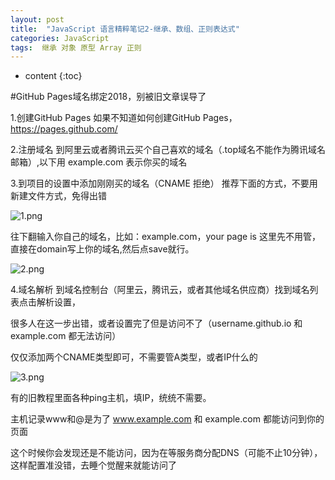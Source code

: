 ```yaml
---
layout: post
title:  "JavaScript 语言精粹笔记2-继承、数组、正则表达式"
categories: JavaScript
tags:  继承 对象 原型 Array 正则
---
```


* content
{:toc}

#GitHub Pages域名绑定2018，别被旧文章误导了

1.创建GitHub Pages
如果不知道如何创建GitHub Pages，https://pages.github.com/

2.注册域名
到阿里云或者腾讯云买个自己喜欢的域名（.top域名不能作为腾讯域名邮箱）,以下用 example.com 表示你买的域名

3.到项目的设置中添加刚刚买的域名（CNAME 拒绝）
推荐下面的方式，不要用新建文件方式，免得出错

![1.png](https://upload-images.jianshu.io/upload_images/5451635-e15abba26297658d.png?imageMogr2/auto-orient/strip%7CimageView2/2/w/1240)


往下翻输入你自己的域名，比如：example.com，your page is 这里先不用管，直接在domain写上你的域名,然后点save就行。

![2.png](https://upload-images.jianshu.io/upload_images/5451635-c4f01c98c9388060.png?imageMogr2/auto-orient/strip%7CimageView2/2/w/1240)


4.域名解析
到域名控制台（阿里云，腾讯云，或者其他域名供应商）找到域名列表点击解析设置，

很多人在这一步出错，或者设置完了但是访问不了（username.github.io 和 example.com 都无法访问）

仅仅添加两个CNAME类型即可，不需要管A类型，或者IP什么的

![3.png](https://upload-images.jianshu.io/upload_images/5451635-fff8afc9091ab547.png?imageMogr2/auto-orient/strip%7CimageView2/2/w/1240)


有的旧教程里面各种ping主机，填IP，统统不需要。

主机记录www和@是为了 www.example.com 和 example.com 都能访问到你的页面

这个时候你会发现还是不能访问，因为在等服务商分配DNS（可能不止10分钟），这样配置准没错，去睡个觉醒来就能访问了


